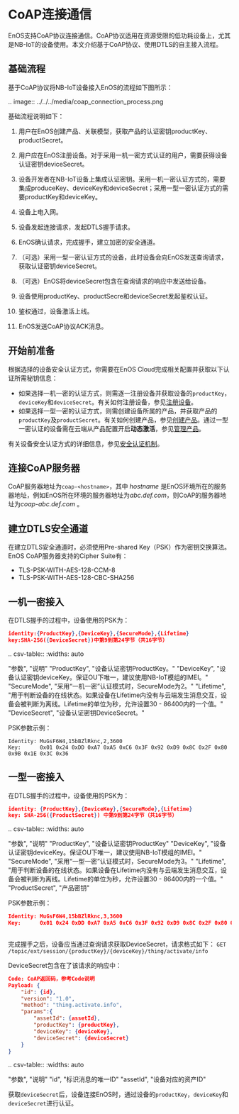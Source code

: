 # CoAP连接通信

EnOS支持CoAP协议连接通信。CoAP协议适用在资源受限的低功耗设备上，尤其是NB-IoT的设备使用。本文介绍基于CoAP协议、使用DTLS的自主接入流程。

## 基础流程

基于CoAP协议将NB-IoT设备接入EnOS的流程如下图所示：

.. image:: ../../../media/coap_connection_process.png

基础流程说明如下：

1. 用户在EnOS创建产品、关联模型，获取产品的认证密钥productKey、productSecret。

2. 用户应在EnOS注册设备。对于采用一机一密方式认证的用户，需要获得设备认证密钥deviceSecret。
   
3. 设备开发者在NB-IoT设备上集成认证密钥。采用一机一密认证方式的，需要集成produceKey、deviceKey和deviceSecret；采用一型一密认证方式的需要productKey和deviceKey。
   
4. 设备上电入网。

5. 设备发起连接请求，发起DTLS握手请求。

6. EnOS确认请求，完成握手，建立加密的安全通道。

7. （可选）采用一型一密认证方式的设备，此时设备会向EnOS发送查询请求，获取认证密钥deviceSecret。

8. （可选）EnOS将deviceSecret包含在查询请求的响应中发送给设备。

9. 设备使用productKey、productSecre和deviceSecret发起鉴权认证。

10. 鉴权通过，设备激活上线。

11. EnOS发送CoAP协议ACK消息。

## 开始前准备

根据选择的设备安全认证方式，你需要在EnOS Cloud完成相关配置并获取以下认证所需秘钥信息：
- 如果选择一机一密的认证方式，则需逐一注册设备并获取设备的`productKey`，`deviceKey`和`deviceSecret`。有关如何注册设备，参见[注册设备](../../../howto/device/manage/creating_device)。
- 如果选择一型一密的认证方式，则需创建设备所属的产品，并获取产品的`productKey`及`productSecret`。有关如何创建产品，参见[创建产品](../../../howto/device/manage/creating_device)。通过一型一密认证的设备需在云端从产品配置开启**动态激活**，参见[管理产品](../../../howto/device/manage/managing_products)。

有关设备安全认证方式的详细信息，参见[安全认证机制](../../../learn/deviceconnection_authentication)。

## 连接CoAP服务器

CoAP服务器地址为`coap-<hostname>`，其中 _hostname_ 是EnOS环境所在的服务器地址，例如EnOS所在环境的服务器地址为*abc.def.com*，则CoAP的服务器地址为*coap-abc.def.com* 。

## 建立DTLS安全通道

在建立DTLS安全通道时，必须使用Pre-shared Key（PSK）作为密钥交换算法。EnOS CoAP服务器支持的Cipher Suite有：

- TLS-PSK-WITH-AES-128-CCM-8
- TLS-PSK-WITH-AES-128-CBC-SHA256

## 一机一密接入
  
在DTLS握手的过程中，设备使用的PSK为：

```json
identity:{ProductKey},{DeviceKey},{SecureMode},{Lifetime}
key:SHA-256({DeviceSecret})中第9到第24字节（共16字节）
```

.. csv-table::
   :widths: auto

   "参数", "说明"
   "ProductKey", "设备认证密钥ProductKey。"
   "DeviceKey",	"设备认证密钥deviceKey。保证OU下唯一，建议使用NB-IoT模组的IMEI。"
   "SecureMode", "采用“一机一密”认证模式时，SecureMode为2。"
   "Lifetime", "用于判断设备的在线状态。如果设备在Lifetime内没有与云端发生消息交互，设备会被判断为离线。Lifetime的单位为秒，允许设置30 - 86400内的一个值。"
   "DeviceSecret", "设备认证密钥DeviceSecret。"

PSK参数示例：
```
Identity: MuGsF6W4,15bBZlRknc,2,3600
Key:      0x01 0x24 0xDD 0xA7 0xA5 0xC6 0x3F 0x92 0xD9 0x8C 0x2F 0x80 0x9B 0x1E 0x3C 0x36
```

## 一型一密接入

在DTLS握手的过程中，设备使用的PSK为：

```json
identity: {ProductKey},{DeviceKey},{SecureMode},{Lifetime}
key: SHA-256({ProductSecret}) 中第9到第24字节（共16字节）
```

.. csv-table::
   :widths: auto
   
   "参数", "说明"
   "ProductKey", "设备认证密钥ProductKey"
   "DeviceKey", "设备认证密钥deviceKey。保证OU下唯一，建议使用NB-IoT模组的IMEI。"
   "SecureMode", "采用“一型一密”认证模式时，SecureMode为3。"
   "Lifetime", "用于判断设备的在线状态。如果设备在Lifetime内没有与云端发生消息交互，设备会被判断为离线。Lifetime的单位为秒，允许设置30 - 86400内的一个值。"
   "ProductSecret", "产品密钥"

PSK参数示例：
```json
Identity: MuGsF6W4,15bBZlRknc,3,3600
Key:      0x01 0x24 0xDD 0xA7 0xA5 0xC6 0x3F 0x92 0xD9 0x8C 0x2F 0x80 0x9B 0x1E 0x3C 0x36
 
```

完成握手之后，设备应当通过查询请求获取DeviceSecret，请求格式如下：
`GET /topic/ext/session/{productKey}/{deviceKey}/thing/activate/info`

DeviceSecret包含在了该请求的响应中：

```json
Code: CoAP返回码，参考Code说明
Payload: {
    "id": {id},
    "version": "1.0",
    "method": "thing.activate.info",
    "params":{
        "assetId": {assetId},
        "productKey": {productKey},
        "deviceKey": {deviceKey},
        "deviceSecret": {deviceSecret}
    }
}
```

.. csv-table::
   :widths: auto
   
   "参数", "说明"
   "id", "标识消息的唯一ID"
   "assetId", "设备对应的资产ID"

获取`deviceSecret`后，设备连接EnOS时，通过设备的`productKey`，`deviceKey`和`deviceSecret`进行认证。





 

 

